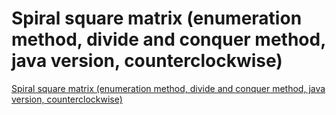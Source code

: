 # Spiral square matrix (enumeration method, divide and conquer method, java version, counterclockwise)
[Spiral square matrix (enumeration method, divide and conquer method, java version, counterclockwise)](https://aiwithcloud.com/2022/09/16/spiral_square_matrix_enumeration_method_divide_and_conquer_method_java_version_counterclockwise/)